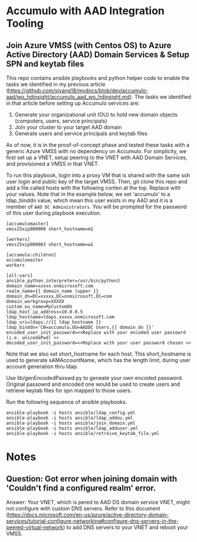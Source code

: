 # Accumulo with AAD Integration Tooling

## Join Azure VMSS (with Centos OS) to Azure Active Directory (AAD) Domain Services & Setup SPN and keytab files
This repo contains ansible playbooks and python helper code to enable the tasks we identified in my previous article (https://github.com/sjyang18/mydocs/blob/dev/accumulo-aad/wo_hdinsight/accumulo_aad_wo_hdinsight.md). The tasks we identified in that article before setting up Accumulo services are: 
1. Generate your organizational unit (OU) to hold new domain objects (computers, users, service principals) 
2. Join your cluster to your target AAD domain
3. Generate users and service principals and keytab files

As of now, it is in the proof-of-concept phase and tested these tasks with a generic Azure VMSS with no dependency on Accumulo. For simplicity, we first set up a VNET, setup peering to the VNET with AAD Domain Services, and provisioned a VMSS in that VNET. 

To run this playbook, login into a proxy VM that is shared with the same ssh user login and public key of the target VMSS. Then, git clone this repo and add a file called hosts with the following conten at the top. Replace with your values. Note that in the example below, we set 'accumulo' to a ldap_binddn value, which mean this user exists in my AAD and it is a member of `AAD DC Administrators`. You will be prompted for the password of this user during playbook execution.

```
[accumulomaster]
vmss25xip000000 short_hostname=m1

[workers]
vmss25xip000003 short_hostname=w1

[accumulo:children]
accumulomaster
workers

[all:vars]
ansible_python_interpreter=/usr/bin/python3
domain_name=xxxxx.onmicrosoft.com
realm_name={{ domain_name |upper }}
domain_dn=DC=xxxxx,DC=onmicrosoft,DC=com
domain_workgroup=XXXXX
custom_ou_name=MyCustomOU
ldap_host_ip_address=10.0.0.5
ldap_hostname=ldaps.xxxxx.onmicrosoft.com
ldap_uri=ldaps://{{ ldap_hostname }}
ldap_binddn='CN=accumulo,OU=AADDC Users,{{ domain_dn }}'
encoded_user_init_password=<<Replace with your encoded user passowrd (i.e. unicodePwd) >>
decoded_user_init_password=<<Replace with your user password chosen >>
```

Note that we also set short_hostname for each host. This short_hostname is used to generate sAMAccountName, which has the length limit, during user account generation thru ldap. 

Use lib/genEncodedPasswd.py to geneate your own encoded password. Original passowrd and encoded one would be used to create users and retrieve keytab files for spn mapped to those users.

Run the following sequence of ansible playbooks.

```
ansible-playbook -i hosts ansible/ldap_config.yml
ansible-playbook -i hosts ansible/ldap_addou.yml
ansible-playbook -i hosts ansible/join_domain.yml
ansible-playbook -i hosts ansible/ldap_adduser.yml
ansible-playbook -i hosts ansible/retreive_keytab_file.yml
```

# Notes

## Question: Got error when joining domain with 'Couldn't find a configured realm' error.

Answer: Your VNET, which is pered to AAD DS domain service VNET, might not configure with custom DNS servers. Refer to this document (https://docs.microsoft.com/en-us/azure/active-directory-domain-services/tutorial-configure-networking#configure-dns-servers-in-the-peered-virtual-network) to add DNS servers to your VNET and reboot your VMSS. 


